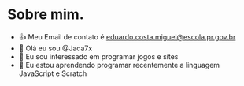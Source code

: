 # Sobre mim.
- 👍 Meu Email de contato é eduardo.costa.miguel@escola.pr.gov.br
- 👋 Olá eu sou @Jaca7x
- 👀 Eu sou interessado em programar jogos e sites
- 🌱 Eu estou aprendendo programar recentemente a linguagem JavaScript e Scratch

<!---

Jaca7x/Jaca7x is a ✨ special ✨ repository because its `README.md` (this file) appears on your GitHub profile.
You can click the Preview link to take a look at your changes.
--->
